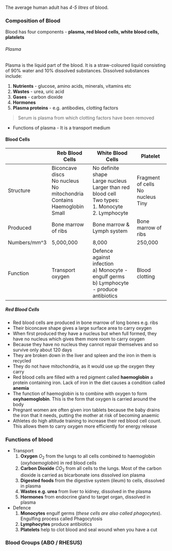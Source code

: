 The average human adult has *4-5 litres* of blood.
### Composition of Blood
Blood has four components - **plasma, red blood cells, white blood cells, platelets**

###### Plasma
Plasma is the liquid part of the blood. It is a straw-coloured liquid consisting of 90% water and 10% dissolved substances. Dissolved substances include:
1. **Nutrients** - glucose, amino acids, minerals, vitamins etc
2. **Wastes** - urea, uric acid
3. **Gases** - carbon dioxide
4. **Hormones** 
5. **Plasma proteins** - e.g. antibodies, clotting factors
> Serum is plasma from which clotting factors have been removed
- Functions of plasma - It is a transport medium

#### Blood Cells

|              | Reb Blood Cells                                                                   | White Blood Cells                                                                                              | Platelet                                |
| ------------ | --------------------------------------------------------------------------------- | -------------------------------------------------------------------------------------------------------------- | --------------------------------------- |
| Structure    | Biconcave discs<br>No nucleus<br>No mitochondria<br>Contains Haemoglobin<br>Small | No definite shape<br>Large nucleus<br>Larger than red blood cell<br>Two types:<br>1. Monocyte<br>2. Lymphocyte | Fragment of cells<br>No nucleus<br>Tiny |
| Produced     | Bone marrow of ribs                                                               | Bone marrow & Lymph system                                                                                     | Bone marrow of ribs                     |
| Numbers/mm^3 | 5,000,000                                                                         | 8,000                                                                                                          | 250,000                                 |
| Function     | Transport oxygen                                                                  | Defence against infection<br>a) Monocyte - engulf germs<br>b) Lymphocyte - produce antibiotics                 | Blood clotting                          |

 ##### Red Blood Cells
- Red blood cells are produced in bone marrow of long bones e.g. ribs
- Their biconcave shape gives a large surface area to carry oxygen
- When first produced they have a nucleus but when full formed, they have no nucleus which gives them more room to carry oxygen
- Because they have no nucleus they cannot repair themselves and so survive only about 120 days
- They are broken down in the liver and spleen and the iron in them is recycled
- They do not have mitochondria, as it would use up the oxygen they carry
- Red blood cells are filled with a red pigment called **haemoglobin** a protein containing iron. Lack of iron in the diet causes a condition called **anemia**
- The function of haemoglobin is to combine with oxygen to form **oxyhaemoglobin**. This is the form that oxygen is carried around the body
- Pregnant women are often given iron tablets because the baby drains the iron that it needs, putting the mother at risk of becoming anaemic
- Athletes do high altitude training to increase their red blood cell count. This allows them to carry oxygen more efficiently for energy release
### Functions of blood
- Transport
	1. **Oxygen** $O_2$ from the lungs to all cells combined to haemoglobin (*oxyhaemoglobin*) in red blood cells
	2. **Carbon Dioxide** $CO_2$ from all cells to the lungs. Most of the carbon dioxide is carried as bicarbonate ions dissolved ion plasma
	3. **Digested foods** from the digestive system (ileum) to cells, dissolved in plasma
	4. **Wastes e.g. urea** from liver to kidney, dissolved in the plasma
	5. **Hormones** from endocrine gland to target organ, dissolved in plasma
- Defence
	1. **Monocytes**  engulf germs (*these cells are also called phagocytes*). Engulfing process called Phagocytosis
	2. **Lymphocytes** produce antibiotics
	3. **Platelets** help to clot blood and seal wound when you have a cut

### Blood Groups (ABO / RHESUS)
